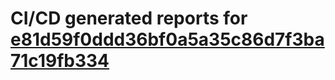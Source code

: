 # CI/CD generated reports for [e81d59f0ddd36bf0a5a35c86d7f3ba71c19fb334](https://github.com/hydephp/develop/commit/e81d59f0ddd36bf0a5a35c86d7f3ba71c19fb334)
